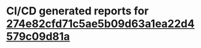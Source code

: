 # CI/CD generated reports for [274e82cfd71c5ae5b09d63a1ea22d4579c09d81a](https://github.com/hydephp/develop/commit/274e82cfd71c5ae5b09d63a1ea22d4579c09d81a)
